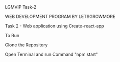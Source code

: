LGMVIP Task-2

WEB DEVELOPMENT PROGRAM BY LETSGROWMORE

Task 2 - Web application using Create-react-app

To Run 

Clone the Repository

Open Terminal and run Command "npm start"
